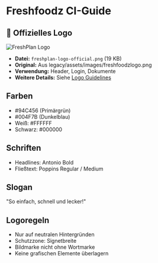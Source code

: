 # Freshfoodz CI-Guide

## 🎨 Offizielles Logo

![FreshPlan Logo](./assets/images/freshplan-logo-official.png)

- **Datei:** `freshplan-logo-official.png` (19 KB)
- **Original:** Aus legacy/assets/images/freshfoodzlogo.png
- **Verwendung:** Header, Login, Dokumente
- **Weitere Details:** Siehe [Logo Guidelines](./design/LOGO_GUIDELINES.md)

## Farben
- #94C456 (Primärgrün)
- #004F7B (Dunkelblau)
- Weiß: #FFFFFF
- Schwarz: #000000

## Schriften
- Headlines: Antonio Bold
- Fließtext: Poppins Regular / Medium

## Slogan
"So einfach, schnell und lecker!"

## Logoregeln
- Nur auf neutralen Hintergründen
- Schutzzone: Signetbreite
- Bildmarke nicht ohne Wortmarke
- Keine grafischen Elemente überlagern